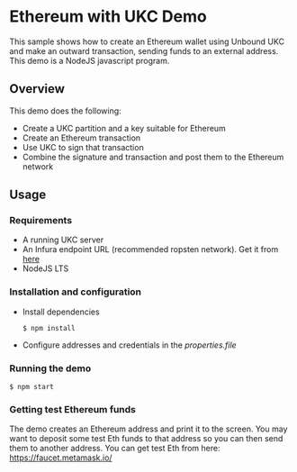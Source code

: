# Ethereum with UKC Demo
This sample shows how to create an Ethereum wallet using Unbound UKC and make an outward transaction, sending funds to an external address.
This demo is a NodeJS javascript program.
## Overview
This demo does the following:

* Create a UKC partition and a key suitable for Ethereum 
* Create an Ethereum transaction
* Use UKC to sign that transaction
* Combine the signature and transaction and post them to the Ethereum network

## Usage
### Requirements
* A running UKC server
* An Infura endpoint URL (recommended ropsten network). Get it from [here](https://infura.io)
* NodeJS LTS

### Installation and configuration
* Install dependencies
    ```
    $ npm install
    ```
* Configure addresses and credentials in the *properties.file*
	
### Running the demo
```
$ npm start
```
### Getting test Ethereum funds
The demo creates an Ethereum address and print it to the screen.
You may want to deposit some test Eth funds to that address so you can then send them to another address.
You can get test Eth from here: https://faucet.metamask.io/
